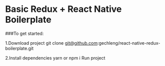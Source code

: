 # Basic Redux + React Native Boilerplate

###To get started:

1.Download project
  git clone git@github.com:gechleng/react-native-redux-boilerplate.git

2.Install dependencies
  yarn or npm i
  Run project